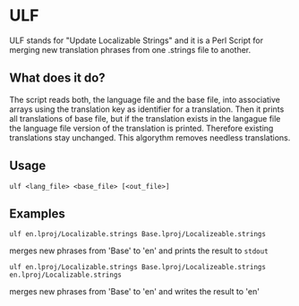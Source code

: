 ULF
===

ULF stands for "Update Localizable Strings" and it is a Perl Script for merging
new translation phrases from one .strings file to another.

What does it do?
---

The script reads both, the language file and the base file, into associative
arrays using the translation key as identifier for a translation. Then it
prints all translations of base file, but if the translation exists in the
langague file the language file version of the translation is printed.
Therefore existing translations stay unchanged. This algorythm removes needless
translations.

Usage
---

    ulf <lang_file> <base_file> [<out_file>]

Examples
---

    ulf en.lproj/Localizable.strings Base.lproj/Localizeable.strings
merges new phrases from 'Base' to 'en' and prints the result to `stdout`

    ulf en.lproj/Localizable.strings Base.lproj/Localizeable.strings en.lproj/Localizable.strings
merges new phrases from 'Base' to 'en' and writes the result to 'en'

